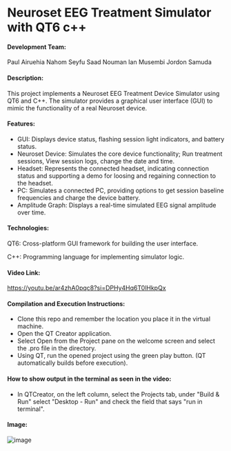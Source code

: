 # Neuroset EEG Treatment Simulator with QT6 c++
#### Development Team: 
Paul Airuehia
Nahom Seyfu
Saad Nouman
Ian Musembi
Jordon Samuda

#### Description: 
This project implements a Neuroset EEG Treatment Device Simulator using QT6 and C++. The simulator provides a graphical user interface (GUI) to mimic the functionality of a real Neuroset device.

#### Features:
- GUI: Displays device status, flashing session light indicators, and battery status.
- Neuroset Device: Simulates the core device functionality; Run treatment sessions, View session logs, change the date and time.
- Headset: Represents the connected headset, indicating connection status and supporting a demo for loosing and regaining connection to the headset.
- PC: Simulates a connected PC, providing options to get session baseline frequencies and charge the device battery.
- Amplitude Graph: Displays a real-time simulated EEG signal amplitude over time.

#### Technologies:
QT6: Cross-platform GUI framework for building the user interface.

C++: Programming language for implementing simulator logic.

#### Video Link: 
https://youtu.be/ar4zhA0pqc8?si=DPHy4Hq6T0lHkpQx

#### Compilation and Execution Instructions:
- Clone this repo and remember the location you place it in the virtual machine. 
- Open the QT Creator application.
- Select Open from the Project pane on the welcome screen and select the .pro file in the directory.
- Using QT, run the opened project using the green play button. (QT automatically builds before execution).

#### How to show output in the terminal as seen in the video:
- In QTCreator, on the left column, select the Projects tab, under "Build & Run" select "Desktop - Run" and check the field that says "run in terminal".

#### Image:
![image](https://github.com/osasuair/COMP3004_final_project/assets/82743452/db7d6bc5-ba09-49e8-a6ac-79e7de6694b1)
